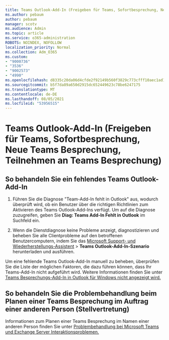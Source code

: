 ```yaml
---
title: Teams Outlook-Add-In (Freigeben für Teams, Sofortbesprechung, Neue Teams Besprechung, Teilnehmen an Teams Besprechung)
ms.author: pebaum
author: pebaum
manager: scotv
ms.audience: Admin
ms.topic: article
ms.service: o365-administration
ROBOTS: NOINDEX, NOFOLLOW
localization_priority: Normal
ms.collection: Adm_O365
ms.custom:
- "9000736"
- "3536"
- "9002573"
- "4990"
ms.openlocfilehash: d8335c20da06d4cfde2f92149b560f3829c773cfff10aec1ad160b95049f7139
ms.sourcegitcommit: b5f7da89a650d2915dc652449623c78be6247175
ms.translationtype: MT
ms.contentlocale: de-DE
ms.lasthandoff: 08/05/2021
ms.locfileid: "53956515"
---
```

# <a name="teams-outlook-add-in-share-to-teams--meet-now-new-teams-meeting-join-teams-meeting"></a>Teams Outlook-Add-In (Freigeben für Teams, Sofortbesprechung, Neue Teams Besprechung, Teilnehmen an Teams Besprechung)

## <a name="to-troubleshoot-a-missing-teams-outlook-add-in"></a>So behandeln Sie ein fehlendes Teams Outlook-Add-In

1. Führen Sie die Diagnose "Team-Add-In fehlt in Outlook" aus, wodurch überprüft wird, ob ein Benutzer über die richtigen Richtlinien zum Aktivieren des Teams Outlook-Add-Ins verfügt. Um auf die Diagnose zuzugreifen, geben Sie **Diag: Teams Add-In Fehlt in Outlook** im Suchfeld ein.

1. Wenn die Dienstdiagnose keine Probleme anzeigt, diagnostizieren und beheben Sie alle Clientprobleme auf den betroffenen Benutzercomputern, indem Sie das [Microsoft Support- und Wiederherstellungs-Assistent](https://aka.ms/SaRA-TeamsAddInScenario)  >  **Teams Outlook-Add-In-Szenario** herunterladen und ausführen.

Um eine fehlende Teams Outlook-Add-In manuell zu beheben, überprüfen Sie die Liste der möglichen Faktoren, die dazu führen können, dass Ihr Teams-Add-In nicht aufgeführt wird. Weitere Informationen finden Sie unter [Teams Besprechungs-Add-In in Outlook für Windows nicht angezeigt wird.](/microsoftteams/teams-add-in-for-outlook#teams-meeting-add-in-in-outlook-for-windows-does-not-show)

## <a name="to-troubleshoot-scheduling-a-teams-meeting-on-behalf-of-someone-else-delegate"></a>So behandeln Sie die Problembehandlung beim Planen einer Teams Besprechung im Auftrag einer anderen Person (Stellvertretung)

Informationen zum Planen einer Teams Besprechung im Namen einer anderen Person finden Sie unter [Problembehandlung bei Microsoft Teams und Exchange Server Interaktionsproblemen.](/microsoftteams/troubleshoot/known-issues/teams-exchange-interaction-issue)
